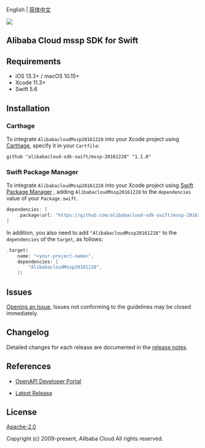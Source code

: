 English | [简体中文](README-CN.md)

![](https://aliyunsdk-pages.alicdn.com/icons/AlibabaCloud.svg)

## Alibaba Cloud mssp SDK for Swift

## Requirements

- iOS 13.3+ / macOS 10.15+
- Xcode 11.3+
- Swift 5.6

## Installation

### Carthage

To integrate `AlibabacloudMssp20161228` into your Xcode project using [Carthage](https://github.com/Carthage/Carthage), specify it in your `Cartfile`:

```ogdl
github "alibabacloud-sdk-swift/mssp-20161228" "1.1.0"
```

### Swift Package Manager

To integrate `AlibabacloudMssp20161228` into your Xcode project using [Swift Package Manager](https://swift.org/package-manager/) , adding `AlibabacloudMssp20161228` to the `dependencies` value of your `Package.swift`.

```swift
dependencies: [
    .package(url: "https://github.com/alibabacloud-sdk-swift/mssp-20161228.git", from: "1.1.0")
]
```

In addition, you also need to add `"AlibabacloudMssp20161228"` to the `dependencies` of the `target`, as follows:

```swift
.target(
    name: "<your-project-name>",
    dependencies: [
        "AlibabacloudMssp20161228",
    ])
```

## Issues

[Opening an Issue](https://github.com/alibabacloud-sdk-swift/mssp-20161228/issues/new), Issues not conforming to the guidelines may be closed immediately.

## Changelog

Detailed changes for each release are documented in the [release notes](./ChangeLog.txt).

## References

* [OpenAPI Developer Portal](https://next.api.alibabacloud.com/home)
- [Latest Release](https://github.com/alibabacloud-sdk-swift/mssp-20161228)

## License

[Apache-2.0](http://www.apache.org/licenses/LICENSE-2.0)

Copyright (c) 2009-present, Alibaba Cloud All rights reserved.
